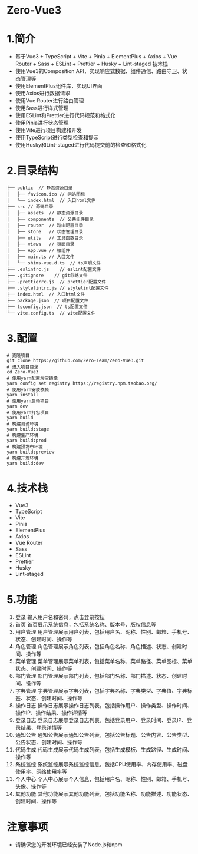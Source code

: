 <h1>Zero-Vue3</h1>

# 1.简介
- 基于Vue3 + TypeScript + Vite + Pinia + ElementPlus + Axios + Vue Router + Sass + ESLint + Prettier + Husky + Lint-staged 技术栈
- 使用Vue3的Composition API，实现响应式数据、组件通信、路由守卫、状态管理等
- 使用ElementPlus组件库，实现UI界面
- 使用Axios进行数据请求
- 使用Vue Router进行路由管理
- 使用Sass进行样式管理
- 使用ESLint和Prettier进行代码规范和格式化
- 使用Pinia进行状态管理
- 使用Vite进行项目构建和开发
- 使用TypeScript进行类型检查和提示
- 使用Husky和Lint-staged进行代码提交前的检查和格式化

# 2.目录结构
```
├── public  // 静态资源目录
│   ├── favicon.ico // 网站图标
│   └── index.html  // 入口html文件
├── src // 源码目录
│   ├── assets  // 静态资源目录
│   ├── components  // 公共组件目录
│   ├── router  // 路由配置目录
│   ├── store   // 状态管理目录
│   ├── utils   // 工具函数目录
│   ├── views   // 页面目录
│   ├── App.vue // 根组件
│   ├── main.ts // 入口文件
│   └── shims-vue.d.ts  // ts声明文件
├── .eslintrc.js    // eslint配置文件
├── .gitignore    // git忽略文件
├── .prettierrc.js  // prettier配置文件
├── .stylelintrc.js // stylelint配置文件
├── index.html  // 入口html文件
├── package.json  // 项目配置文件
├── tsconfig.json  // ts配置文件
└── vite.config.ts  // vite配置文件
```
# 3.配置
```shell
# 克隆项目
git clone https://github.com/Zero-Team/Zero-Vue3.git
# 进入项目目录
cd Zero-Vue3
# 使用yarn配置淘宝镜像
yarn config set registry https://registry.npm.taobao.org/
# 使用yarn安装依赖
yarn install
# 使用yarn启动项目
yarn dev
# 使用yarn打包项目
yarn build
# 构建测试环境
yarn build:stage
# 构建生产环境
yarn build:prod
# 构建预发布环境
yarn build:preview
# 构建开发环境
yarn build:dev
```

# 4.技术栈
- Vue3
- TypeScript
- Vite
- Pinia
- ElementPlus
- Axios
- Vue Router
- Sass
- ESLint
- Prettier
- Husky
- Lint-staged

# 5.功能
1. 登录
   输入用户名和密码，点击登录按钮
2. 首页
   首页展示系统信息，包括系统名称、版本号、版权信息等
3. 用户管理
   用户管理展示用户列表，包括用户名、昵称、性别、邮箱、手机号、状态、创建时间、操作等
4. 角色管理
   角色管理展示角色列表，包括角色名称、角色描述、状态、创建时间、操作等
5. 菜单管理
   菜单管理展示菜单列表，包括菜单名称、菜单路径、菜单图标、菜单状态、创建时间、操作等
6. 部门管理
   部门管理展示部门列表，包括部门名称、部门描述、状态、创建时间、操作等
7. 字典管理
   字典管理展示字典列表，包括字典名称、字典类型、字典值、字典标签、状态、创建时间、操作等
8. 操作日志
   操作日志展示操作日志列表，包括操作用户、操作类型、操作时间、操作IP、操作结果、操作详情等
9. 登录日志
   登录日志展示登录日志列表，包括登录用户、登录时间、登录IP、登录结果、登录详情等
10. 通知公告
    通知公告展示通知公告列表，包括公告标题、公告内容、公告类型、公告状态、创建时间、操作等
11. 代码生成
    代码生成展示代码生成列表，包括生成模板、生成路径、生成时间、操作等
12. 系统监控
    系统监控展示系统监控信息，包括CPU使用率、内存使用率、磁盘使用率、网络使用率等
13. 个人中心
    个人中心展示个人信息，包括用户名、昵称、性别、邮箱、手机号、头像、操作等
14. 其他功能
    其他功能展示其他功能列表，包括功能名称、功能描述、功能状态、创建时间、操作等

# 注意事项
- 请确保您的开发环境已经安装了Node.js和npm
